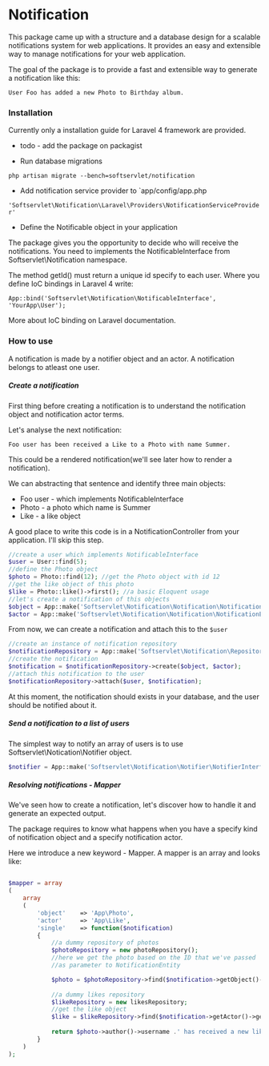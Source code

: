 # Notification

This package came up with a structure and a database design for a 
scalable notifications system for web applications. It provides
an easy and extensible way to manage notifications for your web 
application. 

The goal of the package is to provide a fast and extensible way to
generate a notification like this:

`User Foo has added a new Photo to Birthday album.`

### Installation

Currently only a installation guide for Laravel 4 framework
are provided.

 * todo - add the package on packagist

 * Run database migrations 

`php artisan migrate --bench=softservlet/notification`

 * Add notification service provider to `app/config/app.php

`'Softservlet\Notification\Laravel\Providers\NotificationServiceProvider'`
 
 * Define the Notificable object in your application

The package gives you the opportunity to decide who will receive the 
notifications. You need to implements the NotificableInterface from
Softservlet\Notification namespace. 

The method getId() must return a unique id specify to each user. Where
you define IoC bindings in Laravel 4 write:

`App::bind('Softservlet\Notification\NotificableInterface', 'YourApp\User');`

More about IoC binding on Laravel documentation.

### How to use

A notification is made by a notifier object and an actor. A notification
belongs to atleast one user. 

##### Create a notification

First thing before creating a notification is to understand
the notification object and notification actor terms.

Let's analyse the next notification:

`Foo user has been received a Like to a Photo with name Summer.`

This could be a rendered notification(we'll see later how to render a 
notification).

We can abstracting that sentence and identify three main objects:
 * Foo user - which implements NotificableInterface
 * Photo - a photo which name is Summer
 * Like - a like object

A good place to write this code is in a NotificationController
from your application. I'll skip this step.

```php
//create a user which implements NotificableInterface
$user = User::find(5);
//define the Photo object
$photo = Photo::find(12); //get the Photo object with id 12
//get the like object of this photo
$like = Photo::like()->first(); //a basic Eloquent usage
//let's create a notification of this objects
$object = App::make('Softservlet\Notification\Notification\NotificationEntityInterface', array($photo, 12));
$actor = App::make('Softservlet\Notification\Notification\NotificationEntityInterface', array($like, $like->getId()));
```

From now, we can create a notification and attach this to the `$user`

```php
//create an instance of notification repository
$notificationRepository = App::make('Softservlet\Notification\Repositories\NotificationRepositoryInterface');
//create the notification 
$notification = $notificationRepository->create($object, $actor);
//attach this notification to the user
$notificationRepository->attach($user, $notification);
```
At this moment, the notification should exists in your database, and
the user should be notified about it.

##### Send a notification to a list of users

The simplest way to notify an array of users is to use
Softservlet\Notication\Notifier object.

```php
$notifier = App::make('Softservlet\Notification\Notifier\NotifierInterface', $notificableArray);
```

##### Resolving notifications - Mapper

We've seen how to create a notification, let's discover how to
handle it and generate an expected output.

The package requires to know what happens when you have a specify
kind of notification object and a specify notification actor.

Here we introduce a new keyword - Mapper. A mapper is an array
and looks like:

```php

$mapper = array
(
	array
	(
		'object'	=> 'App\Photo',
		'actor'		=> 'App\Like',
		'single'	=> function($notification)
		{
			//a dummy repository of photos
			$photoRepository = new photoRepository();
			//here we get the photo based on the ID that we've passed 
			//as parameter to NotificationEntity

			$photo = $photoRepository->find($notification->getObject()->getId());
			
			//a dummy likes repository
			$likeRepository = new likesRepository;
			//get the like object
			$like = $likeRepository->find($notification->getActor()->getId());
			
			return $photo->author()->username .' has received a new like from '. $like->author()->username;
		}
	)
);
```




